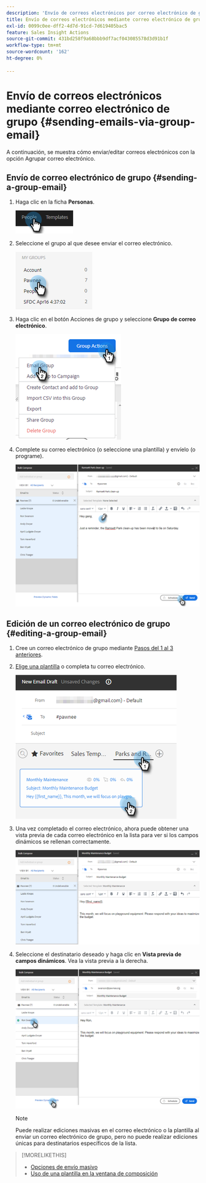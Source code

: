 ```yaml
---
description: 'Envío de correos electrónicos por correo electrónico de grupo: documentos de Marketo, documentación del producto'
title: Envío de correos electrónicos mediante correo electrónico de grupo
exl-id: 0099c0ee-dff2-4d7d-91cd-7d619405bac5
feature: Sales Insight Actions
source-git-commit: 431bd258f9a68bbb9df7acf043085578d3d91b1f
workflow-type: tm+mt
source-wordcount: '162'
ht-degree: 0%

---
```


# Envío de correos electrónicos mediante correo electrónico de grupo {#sending-emails-via-group-email}

A continuación, se muestra cómo enviar/editar correos electrónicos con la opción Agrupar correo electrónico.

## Envío de correo electrónico de grupo {#sending-a-group-email}

1. Haga clic en la ficha **Personas**.

   ![](assets/sending-emails-via-group-email-1.png)

1. Seleccione el grupo al que desee enviar el correo electrónico.

   ![](assets/sending-emails-via-group-email-2.png)

1. Haga clic en el botón Acciones de grupo y seleccione **Grupo de correo electrónico**.

   ![](assets/sending-emails-via-group-email-3.png)

1. Complete su correo electrónico (o seleccione una plantilla) y envíelo (o programe).

   ![](assets/sending-emails-via-group-email-4.png)

## Edición de un correo electrónico de grupo {#editing-a-group-email}

1. Cree un correo electrónico de grupo mediante [Pasos del 1 al 3 anteriores](#sending-a-group-email).

1. [Elige una plantilla](/help/marketo/product-docs/marketo-sales-insight/actions/email/using-the-compose-window/using-a-template-in-the-compose-window.md) o completa tu correo electrónico.

   ![](assets/sending-emails-via-group-email-5.png)

1. Una vez completado el correo electrónico, ahora puede obtener una vista previa de cada correo electrónico en la lista para ver si los campos dinámicos se rellenan correctamente.

   ![](assets/sending-emails-via-group-email-6.png)

1. Seleccione el destinatario deseado y haga clic en **Vista previa de campos dinámicos**. Vea la vista previa a la derecha.

   ![](assets/sending-emails-via-group-email-7.png)

   >[!NOTE]
   >
   >Puede realizar ediciones masivas en el correo electrónico o la plantilla al enviar un correo electrónico de grupo, pero no puede realizar ediciones únicas para destinatarios específicos de la lista.

>[!MORELIKETHIS]
>
>* [Opciones de envío masivo](/help/marketo/product-docs/marketo-sales-insight/actions/email/using-the-compose-window/bulk-emailing-options.md)
>* [Uso de una plantilla en la ventana de composición](/help/marketo/product-docs/marketo-sales-insight/actions/email/using-the-compose-window/using-a-template-in-the-compose-window.md)

